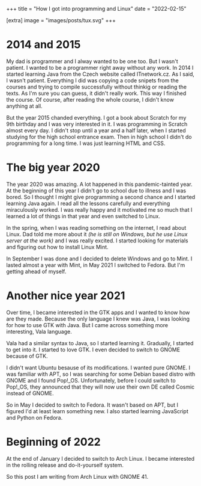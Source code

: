 +++
title = "How I got into programming and Linux"
date = "2022-02-15"

[extra]
image = "images/posts/tux.svg"
+++

# 2014 and 2015

My dad is programmer and I alway wanted to be one too. But I wasn't patient. I wanted to be a programmer right away without any work. In 2014 I started learning Java from the Czech website called ITnetwork.cz. As I said, I wasn't patient. Everything I did was copying a code snipets from the courses and trying to compile successfully without thinkig or reading the texts. As I'm sure you can guess, it didn't really work. This way I finished the course. Of course, after reading the whole course, I didn't know anything at all.

But the year 2015 chanded everything. I got a book about Scratch for my 9th birthday and I was very interested in it. I was programming in Scratch almost every day. I didn't stop until a year and a half later, when I started studying for the high school entrance exam. Then in high school I didn't do programming for a long time. I was just learning HTML and CSS.

# The big year 2020

The year 2020 was amazing. A lot happened in this pandemic-tainted year. At the beginning of this year I didn't go to school due to illness and I was bored. So I thought I might give programming a second chance and I started learning Java again. I read all the lessons carefully and everything miraculously worked. I was really happy and it motivated me so much that I learned a lot of things in that year and even switched to Linux.

In the spring, when I was reading something on the internet, I read about Linux. Dad told me more about it *(he is still on Windows, but he use Linux server at the work)* and I was really excited. I started looking for materials and figuring out how to install Linux Mint.

In September I was done and I decided to delete Windows and go to Mint. I lasted almost a year with Mint, in May 2021 I switched to Fedora. But I'm getting ahead of myself.

# Another nice year 2021

Over time, I became interested in the GTK apps and I wanted to know how are they made. Because the only language I knew was Java, I was looking for how to use GTK with Java. But I came across something more interesting, Vala language.

Vala had a similar syntax to Java, so I started learning it. Gradually, I started to get into it. I started to love GTK. I even decided to switch to GNOME because of GTK.

I didn't want Ubuntu besause of its modifications. I wanted pure GNOME. I was familiar with APT, so I was searching for some Debian based distro with GNOME and I found Pop!_OS. Unfortunately, before I could switch to Pop!_OS, they announced that they will now use their own DE called Cosmic instead of GNOME.

So in May I decided to switch to Fedora. It wasn't based on APT, but I figured I'd at least learn something new. I also started learning JavaScript and Python on Fedora.

# Beginning of 2022

At the end of January I decided to switch to Arch Linux. I became interested in the rolling release and do-it-yourself system.

So this post I am writing from Arch Linux with GNOME 41.
